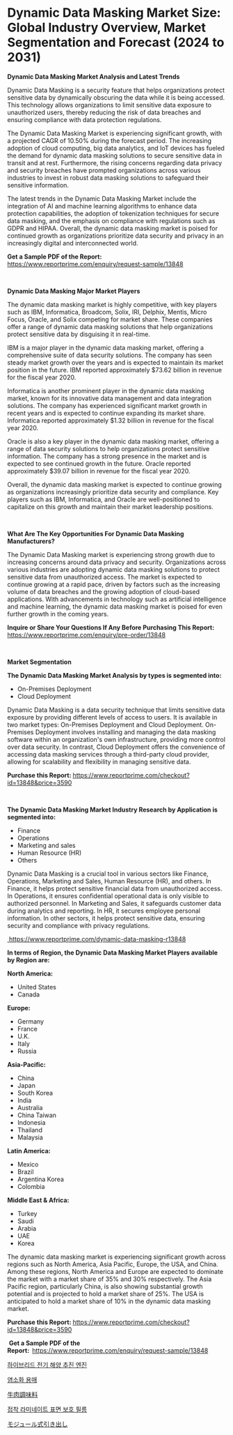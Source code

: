 <p><h1>Dynamic Data Masking Market Size: Global Industry Overview, Market Segmentation and Forecast (2024 to 2031)</h1></p><p><strong>Dynamic Data Masking Market Analysis and Latest Trends</strong></p>
<p><p>Dynamic Data Masking is a security feature that helps organizations protect sensitive data by dynamically obscuring the data while it is being accessed. This technology allows organizations to limit sensitive data exposure to unauthorized users, thereby reducing the risk of data breaches and ensuring compliance with data protection regulations.</p><p>The Dynamic Data Masking Market is experiencing significant growth, with a projected CAGR of 10.50% during the forecast period. The increasing adoption of cloud computing, big data analytics, and IoT devices has fueled the demand for dynamic data masking solutions to secure sensitive data in transit and at rest. Furthermore, the rising concerns regarding data privacy and security breaches have prompted organizations across various industries to invest in robust data masking solutions to safeguard their sensitive information.</p><p>The latest trends in the Dynamic Data Masking Market include the integration of AI and machine learning algorithms to enhance data protection capabilities, the adoption of tokenization techniques for secure data masking, and the emphasis on compliance with regulations such as GDPR and HIPAA. Overall, the dynamic data masking market is poised for continued growth as organizations prioritize data security and privacy in an increasingly digital and interconnected world.</p></p>
<p><strong>Get a Sample PDF of the Report:&nbsp;</strong> <a href="https://www.reportprime.com/enquiry/request-sample/13848">https://www.reportprime.com/enquiry/request-sample/13848</a></p>
<p>&nbsp;</p>
<p><strong>Dynamic Data Masking Major Market Players</strong></p>
<p><p>The dynamic data masking market is highly competitive, with key players such as IBM, Informatica, Broadcom, Solix, IRI, Delphix, Mentis, Micro Focus, Oracle, and Solix competing for market share. These companies offer a range of dynamic data masking solutions that help organizations protect sensitive data by disguising it in real-time.</p><p>IBM is a major player in the dynamic data masking market, offering a comprehensive suite of data security solutions. The company has seen steady market growth over the years and is expected to maintain its market position in the future. IBM reported approximately $73.62 billion in revenue for the fiscal year 2020.</p><p>Informatica is another prominent player in the dynamic data masking market, known for its innovative data management and data integration solutions. The company has experienced significant market growth in recent years and is expected to continue expanding its market share. Informatica reported approximately $1.32 billion in revenue for the fiscal year 2020.</p><p>Oracle is also a key player in the dynamic data masking market, offering a range of data security solutions to help organizations protect sensitive information. The company has a strong presence in the market and is expected to see continued growth in the future. Oracle reported approximately $39.07 billion in revenue for the fiscal year 2020.</p><p>Overall, the dynamic data masking market is expected to continue growing as organizations increasingly prioritize data security and compliance. Key players such as IBM, Informatica, and Oracle are well-positioned to capitalize on this growth and maintain their market leadership positions.</p></p>
<p>&nbsp;</p>
<p><strong>What Are The Key Opportunities For Dynamic Data Masking Manufacturers?</strong></p>
<p><p>The Dynamic Data Masking market is experiencing strong growth due to increasing concerns around data privacy and security. Organizations across various industries are adopting dynamic data masking solutions to protect sensitive data from unauthorized access. The market is expected to continue growing at a rapid pace, driven by factors such as the increasing volume of data breaches and the growing adoption of cloud-based applications. With advancements in technology such as artificial intelligence and machine learning, the dynamic data masking market is poised for even further growth in the coming years.</p></p>
<p><strong>Inquire or Share Your Questions If Any Before Purchasing This Report:</strong> <a href="https://www.reportprime.com/enquiry/pre-order/13848">https://www.reportprime.com/enquiry/pre-order/13848</a></p>
<p>&nbsp;</p>
<p><strong>Market Segmentation</strong></p>
<p><strong>The Dynamic Data Masking Market Analysis by types is segmented into:</strong></p>
<p><ul><li>On-Premises Deployment</li><li>Cloud Deployment</li></ul></p>
<p><p>Dynamic Data Masking is a data security technique that limits sensitive data exposure by providing different levels of access to users. It is available in two market types: On-Premises Deployment and Cloud Deployment. On-Premises Deployment involves installing and managing the data masking software within an organization's own infrastructure, providing more control over data security. In contrast, Cloud Deployment offers the convenience of accessing data masking services through a third-party cloud provider, allowing for scalability and flexibility in managing sensitive data.</p></p>
<p><strong>Purchase this Report:&nbsp;</strong><a href="https://www.reportprime.com/checkout?id=13848&price=3590">https://www.reportprime.com/checkout?id=13848&price=3590</a></p>
<p>&nbsp;</p>
<p><strong>The Dynamic Data Masking Market Industry Research by Application is segmented into:</strong></p>
<p><ul><li>Finance</li><li>Operations</li><li>Marketing and sales</li><li>Human Resource (HR)</li><li>Others</li></ul></p>
<p><p>Dynamic Data Masking is a crucial tool in various sectors like Finance, Operations, Marketing and Sales, Human Resource (HR), and others. In Finance, it helps protect sensitive financial data from unauthorized access. In Operations, it ensures confidential operational data is only visible to authorized personnel. In Marketing and Sales, it safeguards customer data during analytics and reporting. In HR, it secures employee personal information. In other sectors, it helps protect sensitive data, ensuring security and compliance with privacy regulations.</p></p>
<p><a href="https://www.reportprime.com/dynamic-data-masking-r13848">&nbsp;https://www.reportprime.com/dynamic-data-masking-r13848</a></p>
<p><strong>In terms of Region, the Dynamic Data Masking Market Players available by Region are:</strong></p>
<p>
    <p> <strong> North America: </strong>
        <ul>
            <li>United States</li>
            <li>Canada</li>
        </ul>
        </p> 
    <p> <strong> Europe: </strong>
        <ul>
            <li>Germany</li>
            <li>France</li>
            <li>U.K.</li>
            <li>Italy</li>
            <li>Russia</li>
        </ul>
        </p> 
    <p> <strong> Asia-Pacific: </strong>
        <ul>
            <li>China</li>
            <li>Japan</li>
            <li>South Korea</li>
            <li>India</li>
            <li>Australia</li>
            <li>China Taiwan</li>
            <li>Indonesia</li>
            <li>Thailand</li>
            <li>Malaysia</li>
        </ul>
        </p> 
    <p> <strong> Latin America: </strong>
        <ul>
            <li>Mexico</li>
            <li>Brazil</li>
            <li>Argentina Korea</li>
            <li>Colombia</li>
        </ul>
        </p> 
    <p> <strong> Middle East & Africa: </strong>
        <ul>
            <li>Turkey</li>
            <li>Saudi</li>
            <li>Arabia</li>
            <li>UAE</li>
            <li>Korea</li>
        </ul>
    </p>
    </p>
<p><p>The dynamic data masking market is experiencing significant growth across regions such as North America, Asia Pacific, Europe, the USA, and China. Among these regions, North America and Europe are expected to dominate the market with a market share of 35% and 30% respectively. The Asia Pacific region, particularly China, is also showing substantial growth potential and is projected to hold a market share of 25%. The USA is anticipated to hold a market share of 10% in the dynamic data masking market.</p></p>
<p><strong>Purchase this Report: </strong><a href="https://www.reportprime.com/checkout?id=13848&price=3590">https://www.reportprime.com/checkout?id=13848&price=3590</a></p>
<p>&nbsp;<strong>Get a Sample PDF of the Report:&nbsp;&nbsp;</strong><a href="https://www.reportprime.com/enquiry/request-sample/13848">https://www.reportprime.com/enquiry/request-sample/13848</a></p>
<p><strong></strong></p>
<p><p><a href="https://medium.com/@cleocarroll2023/%ED%95%98%EC%9D%B4%EB%B8%8C%EB%A6%AC%EB%93%9C-%EC%A0%84%EA%B8%B0-%ED%95%B4%EC%83%81%EC%B6%94%EC%A7%84-%EC%97%94%EC%A7%84-%EC%8B%9C%EC%9E%A5-%EA%B7%9C%EB%AA%A8%EB%8A%94-%EC%A0%84-%EC%84%B8%EA%B3%84-%EC%82%B0%EC%97%85%EC%97%90%EC%84%9C-%EC%B5%9C%EA%B3%A0%EC%9D%98-%EB%A7%88%EC%BC%80%ED%8C%85-%EC%B1%84%EB%84%90%EC%9D%84-%EB%B3%B4%EC%97%AC%EC%A4%8D%EB%8B%88%EB%8B%A4-40305e0cf29f">하이브리드 전기 해양 추진 엔진</a></p><p><a href="https://medium.com/@cleocarroll2023/%EC%97%BC%EC%86%8C%EA%B3%84-%EC%9A%A9%EB%A7%A4-%EC%8B%9C%EC%9E%A5-%EA%B7%9C%EB%AA%A8-%EC%8B%9C%EC%9E%A5-%EC%A0%84%EB%A7%9D-%EB%B0%8F-%EC%8B%9C%EC%9E%A5-%EC%98%88%EC%B8%A1-2024%EB%85%84%EB%B6%80%ED%84%B0-2031%EB%85%84%EA%B9%8C%EC%A7%80-d425ac667a0f">염소화 용매</a></p><p><a href="https://medium.com/@ronaldowens626/%E7%89%9B%E8%82%89%E8%AA%BF%E5%91%B3%E6%96%99%E5%B8%82%E5%A0%B4-2031%E5%B9%B4%E3%81%BE%E3%81%A7%E3%81%AE%E3%83%88%E3%83%AC%E3%83%B3%E3%83%89-%E4%BA%88%E6%B8%AC-%E7%AB%B6%E4%BA%89%E5%88%86%E6%9E%90-dc1a1cc8ee84">牛肉調味料</a></p><p><a href="https://github.com/RichardLueilwitz787/Market-Research-Report-List-1/blob/main/135752222863.md">접착 라미네이트 표면 보호 필름</a></p><p><a href="https://medium.com/@ronaldowens626/%E3%83%A2%E3%82%B8%E3%83%A5%E3%83%A9%E3%83%BC%E3%83%89%E3%83%AD%E3%82%A2%E5%B8%82%E5%A0%B4%E3%83%AC%E3%83%9D%E3%83%BC%E3%83%88%E3%81%AF-%E3%81%93%E3%81%AE%E5%B8%82%E5%A0%B4%E3%81%AE%E6%9C%80%E6%96%B0%E3%81%AE%E3%83%88%E3%83%AC%E3%83%B3%E3%83%89%E3%82%84%E6%88%90%E9%95%B7%E6%A9%9F%E4%BC%9A%E3%82%92%E6%98%8E%E3%82%89%E3%81%8B%E3%81%AB%E3%81%97%E3%81%A6%E3%81%84%E3%81%BE%E3%81%99-80a16efc21ca">モジュール式引き出し</a></p></p>